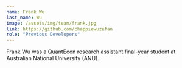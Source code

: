```yaml
---
name: Frank Wu
last_name: Wu
image: /assets/img/team/frank.jpg
link: https://github.com/chappiewuzefan
role: "Previous Developers"
---
```

Frank Wu was a QuantEcon research assistant final-year student at Australian National University (ANU).